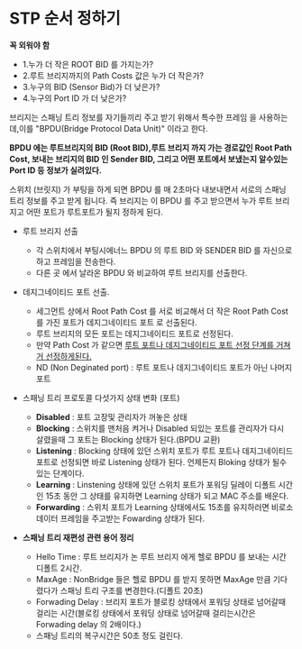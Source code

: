 # STP 순서 정하기
**꼭 외워야 함**
  - 1.누가 더 작은 ROOT BID 를 가지는가?
  - 2.루트 브리지까지의 Path Costs 값은 누가 더 작은가?
  - 3.누구의 BID (Sensor Bid)가 더 낮은가?
  - 4.누구의 Port ID 가 더 낮은가?

브리지는 스패닝 트리 정보를 자기들끼리 주고 받기 위해서 특수한 프레임 을 사용하는데,이를 "BPDU(Bridge Protocol Data Unit)" 이라고 한다.

**BPDU 에는 루트브리지의 BID (Root BID),루트 브리지 까지 가는 경로값인 Root Path Cost, 보내는 브리지의 BID 인 Sender BID, 그리고 어떤 포트에서 보냈는지 알수있는 Port ID 등 정보가 실려있다.**

스위치 (브릿지) 가 부팅을 하게 되면 BPDU 를 매 2초마다 내보내면서 서로의 스패닝 트리 정보를 주고 받게 됩니다. 즉 브리지는 이 BPDU 를 주고 받으면서 누가 루트 브리지고 어떤 포트가 루트포트가 될지 정하게 된다.

- 루트 브리지 선출
  - 각 스위치에서 부팅시에너느 BPDU 의 루트 BID 와 SENDER BID 를 자신으로 하고 프레임을 전송한다.
  - 다른 곳 에서 날라온 BPDU 와 비교하여 루트 브리지를 선출한다.

- 데지그네이티드 포트 선출.
  - 세그먼트 상에서 Root Path Cost 를 서로 비교해서 더 작은 Root Path Cost 를 가진 포트가 데지그네이티드 포트 로 선출된다.
  - 루트 브리지의 모든 포트는 데지그네이티드 포트로 선정된다.
  - 만약 Path Cost 가 같으면 <u>루트 포트나 데지그네이티드 포트 선정 단계를 거쳐거 선정하게된다.</u>
  - ND (Non Deginated port) : 루트 포트나 데지그네이티드 포트가 아닌 나머지 포트
  
- 스패닝 트리 프로토콜 다섯가지 상태 변화 (포트)
  - **Disabled** : 포트 고장및 관리자가 꺼놓은 상태
  - **Blocking** : 스위치를 맨처음 켜거나 Disabled 되있는 포트를 관리자가 다시 살렸을때 그 포트는 Blocking 상태가 된다.(BPDU 교환)
  - **Listening** : Blocking 상태에 있던 스위치 포트가 루트 포트나 데지그네이티드 포트로 선정되면 바로 Listening 상태가 된다. 언제든지 Bloking 상태가 될수 있는 단계이다.
  - **Learning** : Linstening 상태에 있던 스위치 포트가 포워딩 딜레이 디폴트 시간인 15초 동안 그 상태를 유지하면 Learning 상태가 되고 MAC 주소를 배운다.
  - **Forwarding** : 스위치 포트가 Learning 상태에서도 15초를 유지하러면 비로소 데이터 프레임을 주고받는 Fowarding 상태가 된다.

- **스패닝 트리 재편성 관련 용어 정리**
  - Hello Time  : 루트 브리지가 논 루트 브리지 에게 헬로 BPDU 를 보내는 시간 디폴트 2시간.
  - MaxAge : NonBridge 들은 헬로 BPDU 를 받지 못하면 MaxAge 만큼 기다렸다가 스패닝 트리 구조를 변경한다.(디폴트 20초)
  - Forwading Delay : 브리지 포트가 블로킹 상태에서 포워딩 상태로 넘어갈때 걸리는 시간(블로킹 상태에서 포워딩 상태로 넘어갈때 걸리는시간은 Forwading delay 의 2배이다.) 
  - 스패닝 트리의 복구시간은 50초 정도 걸린다.